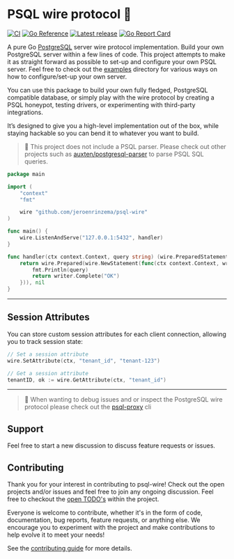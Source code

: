 # PSQL wire protocol 🔌

[![CI](https://github.com/jeroenrinzema/psql-wire/actions/workflows/ci.yaml/badge.svg)](https://github.com/jeroenrinzema/psql-wire/actions/workflows/ci.yaml)
[![Go Reference](https://pkg.go.dev/badge/github.com/jeroenrinzema/psql-wire.svg)](https://pkg.go.dev/github.com/jeroenrinzema/psql-wire) [![Latest release](https://img.shields.io/github/release/jeroenrinzema/psql-wire.svg)](https://github.com/jeroenrinzema/psql-wire/releases) [![Go Report Card](https://goreportcard.com/badge/github.com/jeroenrinzema/psql-wire)](https://goreportcard.com/report/github.com/jeroenrinzema/psql-wire)

A pure Go [PostgreSQL](https://www.postgresql.org/) server wire protocol implementation.
Build your own PostgreSQL server within a few lines of code.
This project attempts to make it as straight forward as possible to set-up and configure your own PSQL server.
Feel free to check out the [examples](https://github.com/jeroenrinzema/psql-wire/tree/main/examples) directory for various ways on how to configure/set-up your own server.

You can use this package to build your own fully fledged, PostgreSQL compatible database, or simply play with the wire protocol by creating a PSQL honeypot, testing drivers, or experimenting with third-party integrations.

It’s designed to give you a high-level implementation out of the box, while staying hackable so you can bend it to whatever you want to build.

> 🚧 This project does not include a PSQL parser. Please check out other projects such as [auxten/postgresql-parser](https://github.com/auxten/postgresql-parser) to parse PSQL SQL queries.

```go
package main

import (
	"context"
	"fmt"

	wire "github.com/jeroenrinzema/psql-wire"
)

func main() {
	wire.ListenAndServe("127.0.0.1:5432", handler)
}

func handler(ctx context.Context, query string) (wire.PreparedStatements, error) {
	return wire.Prepared(wire.NewStatement(func(ctx context.Context, writer wire.DataWriter, parameters []wire.Parameter) error {
		fmt.Println(query)
		return writer.Complete("OK")
	})), nil
}
```

---

## Session Attributes

You can store custom session attributes for each client connection, allowing you to track session state:

```go
// Set a session attribute
wire.SetAttribute(ctx, "tenant_id", "tenant-123")

// Get a session attribute
tenantID, ok := wire.GetAttribute(ctx, "tenant_id")
```

---

> 🚧 When wanting to debug issues and or inspect the PostgreSQL wire protocol please check out the [psql-proxy](https://github.com/cloudproud/psql-proxy) cli

## Support

Feel free to start a new discussion to discuss feature requests or issues.

## Contributing

Thank you for your interest in contributing to psql-wire!
Check out the open projects and/or issues and feel free to join any ongoing discussion.
Feel free to checkout the [open TODO's](https://github.com/jeroenrinzema/psql-wire/issues?q=is%3Aissue+is%3Aopen+label%3Atodo) within the project.

Everyone is welcome to contribute, whether it's in the form of code, documentation, bug reports, feature requests, or anything else. We encourage you to experiment with the project and make contributions to help evolve it to meet your needs!

See the [contributing guide](https://github.com/jeroenrinzema/psql-wire/blob/main/CONTRIBUTING.md) for more details.
